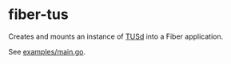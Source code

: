 # fiber-tus

Creates and mounts an instance of [TUSd](https://github.com/tus/tusd) into a Fiber application.

See [examples/main.go](examples/main.go).